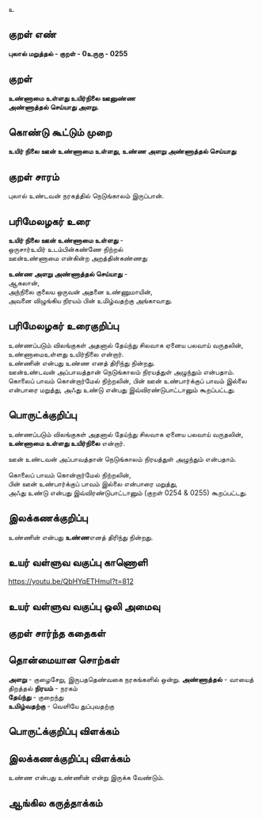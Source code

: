 உ

## குறள் எண் 

**புலால் மறுத்தல் - குறள் - 0உருரு - 0255**  

## குறள் 

**உண்ணாமை உள்ளது உயிர்நிலை ஊனுண்ண  
அண்ணாத்தல் செய்யாது அளறு.**

## கொண்டு கூட்டும் முறை

**உயிர் நிலை ஊன் உண்ணாமை உள்ளது, உண்ண அளறு அண்ணாத்தல் செய்யாது**

## குறள் சாரம் 

புலால் உண்டவன் நரகத்தில் நெடுங்காலம் இருப்பான்.  

## பரிமேலழகர் உரை  

**உயிர் நிலை ஊன் உண்ணாமை உள்ளது** -  
ஒருசார்உயிர் உடம்பின்கண்ணே நிற்றல்  
ஊன்உண்ணாமை என்கின்ற அறத்தின்கண்ணது  

**உண்ண அளறு அண்ணாத்தல் செய்யாது** -  
ஆகலான்,   
அந்நிலை குலைய ஒருவன் அதனை உண்ணுமாயின்,  
அவனை விழுங்கிய நிரயம் பின் உமிழ்வதற்கு அங்காவாது.   

## பரிமேலழகர் உரைகுறிப்பு   

உண்ணப்படும் விலங்குகள் அதனால் தேய்ந்து சிலவாக ஏனைய பலவாய் வருதலின், உண்ணாமைஉள்ளது உயிர்நிலை என்றார்.  
உண்ணின் என்பது உண்ண எனத் திரிந்து நின்றது.  
ஊன்உண்டவன் அப்பாவத்தான் நெடுங்காலம் நிரயத்துள் அழுந்தும் என்பதாம்.  
கொலைப் பாவம் கொன்றார்மேல் நிற்றலின், பின் ஊன் உண்பார்க்குப் பாவம் இல்லை என்பாரை மறுத்து, அஃது உண்டு என்பது இவ்விரண்டுபாட்டானும் கூறப்பட்டது.  

## பொருட்க்குறிப்பு 

உண்ணப்படும் விலங்குகள் அதனால் தேய்ந்து சிலவாக ஏனைய பலவாய் வருதலின்,  
**உண்ணாமை உள்ளது உயிர்நிலை** என்றார்.   

ஊன் உண்டவன் அப்பாவத்தான் நெடுங்காலம் நிரயத்துள் அழுந்தும் என்பதாம்.  

கொலைப் பாவம் கொன்றார்மேல் நிற்றலின்,  
பின் ஊன் உண்பார்க்குப் பாவம் இல்லை என்பாரை மறுத்து,  
அஃது உண்டு என்பது இவ்விரண்டுபாட்டானும் (குறள் 0254 & 0255) கூறப்பட்டது.  

## இலக்கணக்குறிப்பு  

உண்ணின் என்பது **உண்ண**எனத் திரிந்து நின்றது.  

## உயர் வள்ளுவ வகுப்பு காணொளி

https://youtu.be/QbHYqETHmuI?t=812

## உயர் வள்ளுவ வகுப்பு ஒலி அமைவு 

 
## குறள் சார்ந்த கதைகள் 


## தொன்மையான சொற்கள்

**அளறு** -  குழைசேறு, இருபததெண்வகை நரகங்களில் ஒன்று.
**அண்ணாத்தல்** - வாயைத் திறத்தல் 
**நிரயம்** -  நரகம்    
**தேய்ந்து** - குறைந்து    
**உமிழ்வதற்கு** - வெளியே துப்புவதற்கு 

## பொருட்க்குறிப்பு விளக்கம்


## இலக்கணக்குறிப்பு விளக்கம்

உண்ண என்பது உண்ணின் என்று இருக்க வேண்டும்.  

## ஆங்கில கருத்தாக்கம் 


